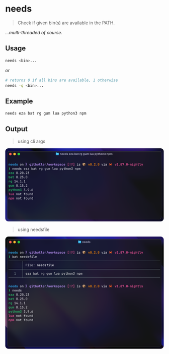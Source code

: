 # needs
> Check if given bin(s) are available in the PATH.

*...multi-threaded of course.*

## Usage
```bash
needs <bin>...
```

*or*

```bash
# returns 0 if all bins are available, 1 otherwise
needs -q <bin>...
```

## Example
```bash
needs eza bat rg gum lua python3 npm
```

## Output
> using cli args

![needs](https://github.com/NQMVD/needs/blob/master/screenshot.png?raw=true)

> using needsfile

![needs](https://github.com/NQMVD/needs/blob/master/screenshot_file.png?raw=true)
